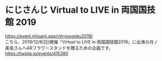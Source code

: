# にじさんじ Virtual to LIVE in 両国国技館 2019

https://event.nijisanji.app/vtlryougoku2019/
<br>
こちら、2019/12/8(日)開催『Virtual to LIVE in 両国国技館2019』に出演の月ノ美兎さんへARフラワースタンドを贈るための企画です。<br>
https://twipla.jp/events/415380
